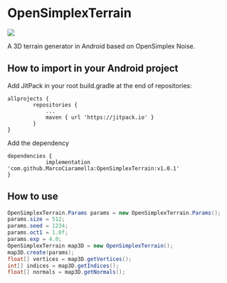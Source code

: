 # OpenSimplexTerrain
[![](https://jitpack.io/v/MarcoCiaramella/OpenSimplexTerrain.svg)](https://jitpack.io/#MarcoCiaramella/OpenSimplexTerrain)

A 3D terrain generator in Android based on OpenSimplex Noise.

## How to import in your Android project
Add JitPack in your root build.gradle at the end of repositories:

```
allprojects {
		repositories {
			...
			maven { url 'https://jitpack.io' }
		}
}
```

Add the dependency

```
dependencies {
	        implementation 'com.github.MarcoCiaramella:OpenSimplexTerrain:v1.0.1'
}
```

## How to use
```java
OpenSimplexTerrain.Params params = new OpenSimplexTerrain.Params();
params.size = 512;
params.seed = 1234;
params.oct1 = 1.0f;
params.exp = 4.0;
OpenSimplexTerrain map3D = new OpenSimplexTerrain();
map3D.create(params);
float[] vertices = map3D.getVertices();
int[] indices = map3D.getIndices();
float[] normals = map3D.getNormals();
```
